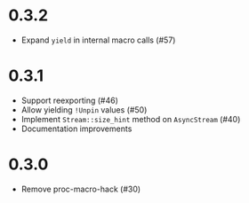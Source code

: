 # 0.3.2

* Expand `yield` in internal macro calls (#57)

# 0.3.1

* Support reexporting (#46)
* Allow yielding `!Unpin` values (#50)
* Implement `Stream::size_hint` method on `AsyncStream` (#40)
* Documentation improvements

# 0.3.0

* Remove proc-macro-hack (#30)
